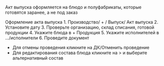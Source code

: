 ﻿Акт выпуска оформляется на блюдо и полуфабрикаты, которые готовятся заранее, а не под заказ


 Оформление акта выпуска
	1. Производство/ + / Выпуск/ Акт выпуска
	2. Установите дату
	3. Проверьте организацию, склад списания, готовой продукции
	4. Укажите блюда в + Продукция
	5. Укажите исполнителей в .../исполнители
	6. Проведите документ
- Для отмены проведения кликните на ДК/Отменить проведение
- Для редактирования состава блюда кликните на > и выберите альтернативный состав
